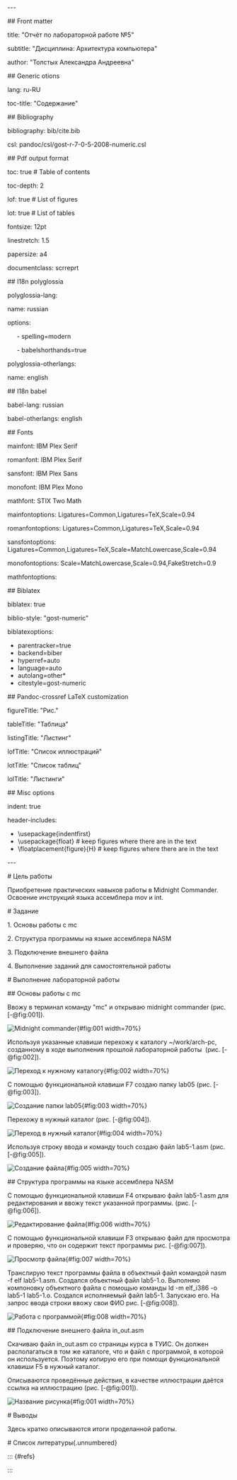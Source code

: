 ﻿\---

\## Front matter

title: "Отчёт по лабораторной работе №5"

subtitle: "Дисциплина: Архитектура компьютера"

author: "Толстых Александра Андреевна"

\## Generic otions

lang: ru-RU

toc-title: "Содержание"

\## Bibliography

bibliography: bib/cite.bib

csl: pandoc/csl/gost-r-7-0-5-2008-numeric.csl

\## Pdf output format

toc: true # Table of contents

toc-depth: 2

lof: true # List of figures

lot: true # List of tables

fontsize: 12pt

linestretch: 1.5

papersize: a4

documentclass: scrreprt

\## I18n polyglossia

polyglossia-lang:

name: russian

options:

`	`- spelling=modern

`	`- babelshorthands=true

polyglossia-otherlangs:

name: english

\## I18n babel

babel-lang: russian

babel-otherlangs: english

\## Fonts

mainfont: IBM Plex Serif

romanfont: IBM Plex Serif

sansfont: IBM Plex Sans

monofont: IBM Plex Mono

mathfont: STIX Two Math

mainfontoptions: Ligatures=Common,Ligatures=TeX,Scale=0.94

romanfontoptions: Ligatures=Common,Ligatures=TeX,Scale=0.94

sansfontoptions: Ligatures=Common,Ligatures=TeX,Scale=MatchLowercase,Scale=0.94

monofontoptions: Scale=MatchLowercase,Scale=0.94,FakeStretch=0.9

mathfontoptions:

\## Biblatex

biblatex: true

biblio-style: "gost-numeric"

biblatexoptions:

- parentracker=true
- backend=biber
- hyperref=auto
- language=auto
- autolang=other\*
- citestyle=gost-numeric

\## Pandoc-crossref LaTeX customization

figureTitle: "Рис."

tableTitle: "Таблица"

listingTitle: "Листинг"

lofTitle: "Список иллюстраций"

lotTitle: "Список таблиц"

lolTitle: "Листинги"

\## Misc options

indent: true

header-includes:

- \usepackage{indentfirst}
- \usepackage{float} # keep figures where there are in the text
- \floatplacement{figure}{H} # keep figures where there are in the text

\---

\# Цель работы

Приобретение практических навыков работы в Midnight Commander. Освоение инструкций языка ассемблера mov и int.

\# Задание

1\. Основы работы с mc

2\. Структура программы на языке ассемблера NASM

3\. Подключение внешнего файла

4\. Выполнение заданий для самостоятельной работы

\# Выполнение лабораторной работы



\## Основы работы с mc 

Ввожу в терминал команду "mc" и открываю midnight commander (рис. [-@fig:001]).



![Midnight commander](image/img1.jpg){#fig:001 width=70%}

Используя указанные клавиши перехожу к каталогу ~/work/arch-pc, созданному в ходе выполнения прошлой лабораторной работы  (рис. [-@fig:002]).



![Переход к нужному каталогу](image/img2.jpg){#fig:002 width=70%}

С помощью функциональной клавиши F7 создаю папку lab05 (рис. [-@fig:003]).



![Создание папки lab05](image/img3.jpg){#fig:003 width=70%}

Перехожу в нужный каталог (рис. [-@fig:004]).



![Переход в нужный каталог](image/img4.jpg){#fig:004 width=70%}

Используя строку ввода и команду touch создаю файл lab5-1.asm (рис. [-@fig:005]).



![Создание файла](image/img5.jpg){#fig:005 width=70%}

## Структура программы на языке ассемблера NASM

С помощью функциональной клавиши F4 открываю файл lab5-1.asm для редактирования и ввожу текст указанной программы. (рис. [-@fig:006]).



![Редактирование файла](image/img6.jpg){#fig:006 width=70%}

С помощью функциональной клавиши F3 открываю файл для просмотра и проверяю, что он содержит текст программы рис. [-@fig:007]).



![Просмотр файла](image/img7.jpg){#fig:007 width=70%}

Транслирую текст программы файла в объектный файл командой nasm -f elf lab5-1.asm. Создался объектный файл lab5-1.o. Выполняю компоновку объектного файла с помощью команды ld -m elf\_i386 -o lab5-1 lab5-1.o. Создался исполняемый файл lab5-1. Запускаю его. На запрос ввода строки ввожу свои ФИО рис. [-@fig:008]).



![Работа с программой](image/img8.jpg){#fig:008 width=70%}

\## Подключение внешнего файла in\_out.asm

Скачиваю файл in\_out.asm со страницы курса в ТУИС. Он должен располагаться в том же каталоге, что и файл с программой, в которой он используется. Поэтому копирую его при помощи функциональной клавиши F5 в нужный каталог. 












Описываются проведённые действия, в качестве иллюстрации даётся ссылка на иллюстрацию (рис. [-@fig:001]).

![Название рисунка](image/placeimg\_800\_600\_tech.jpg){#fig:001 width=70%}

\# Выводы

Здесь кратко описываются итоги проделанной работы.

\# Список литературы{.unnumbered}

::: {#refs}

:::

